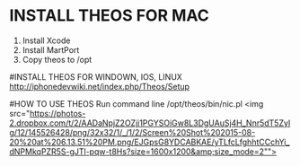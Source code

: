 # INSTALL THEOS FOR MAC
1. Install Xcode
2. Install MartPort
3. Copy theos to /opt

#INSTALL THEOS FOR WINDOWN, IOS, LINUX
http://iphonedevwiki.net/index.php/Theos/Setup

#HOW TO USE THEOS
Run command line
/opt/theos/bin/nic.pl
<img src="https://photos-2.dropbox.com/t/2/AADaNpjZ2OZji1PGYSOiGw8L3DgUAuSj4H_Nnr5dT5Zylg/12/145526428/png/32x32/1/_/1/2/Screen%20Shot%202015-08-20%20at%206.13.51%20PM.png/EJGpsG8YDCABKAE/yTLfcLfghhtCCchYi_dNPMkqPZR5S-gJTl-pqw-t8Hs?size=1600x1200&amp;size_mode=2"">
